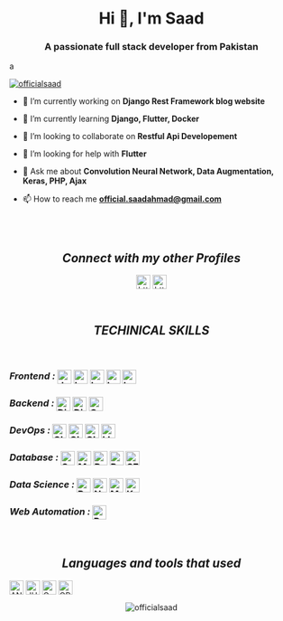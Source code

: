 <h1 align="center">Hi 👋, I'm Saad</h1>
<h3 align="center">A passionate full stack developer from Pakistan</h3>
a
<p align="left"> <a href="https://github.com/ryo-ma/github-profile-trophy"><img src="https://github-profile-trophy.vercel.app/?username=officialsaad" alt="officialsaad" /></a> </p>

- 🔭 I’m currently working on **Django Rest Framework blog website**

- 🌱 I’m currently learning **Django, Flutter, Docker**

- 👯 I’m looking to collaborate on **Restful Api Developement**

- 🤝 I’m looking for help with **Flutter**

- 💬 Ask me about **Convolution Neural Network, Data Augmentation, Keras, PHP, Ajax**

- 📫 How to reach me **official.saadahmad@gmail.com**


   <br>
  <br>

<h2 align="center"><i>Connect with my other Profiles</i></h2>

<p align="center">
<a href="https://www.linkedin.com/in/saad-ahmad-766247254/" target="_blank"><img align="center" src="https://img.shields.io/badge/LinkedIn-0A66C2.svg?style=for-the-badge&logo=LinkedIn&logoColor=white" alt="https://www.linkedin.com/in/saad-ahmad-766247254/" height="25" /></a>
<a href="https://kaggle.com/kagglecomsaad" target="_blank"><img align="center" src="https://img.shields.io/badge/Kaggle-035a7d.svg?style=for-the-badge&logo=Kaggle&logoColor=white" alt="https://kaggle.com/kagglecomsaad" height="25" /></a>
</p><br>

<h2 align="center"><i>TECHINICAL SKILLS</i></h2><br>

<p align="left">
<span><em><h3>Frontend :</em> </span>  
<a href="https://www.w3schools.com/js/default.asp" target="_blank"><img align="center" src="https://img.shields.io/badge/JavaScript-F7DF1E.svg?style=for-the-badge&logo=JavaScript&logoColor=black" alt="JAVASCRIPT" height="25" /></a>
<a href="https://kaggle.com/kagglecomsaad" target="_blank_"><img align="center" src="https://img.shields.io/badge/jQuery-0769AD.svg?style=for-the-badge&logo=jQuery&logoColor=white" alt="kagglecomsaad" height="25" /></a>
<a href="https://kaggle.com/kagglecomsaad" target="_blank"><img align="center" src="https://img.shields.io/badge/HTML5-E34F26.svg?style=for-the-badge&logo=HTML5&logoColor=white" alt="kagglecomsaad" height="25" /></a>
<a href="https://kaggle.com/kagglecomsaad" target="_blank"><img align="center" src="https://img.shields.io/badge/CSS3-1572B6.svg?style=for-the-badge&logo=CSS3&logoColor=white" alt="kagglecomsaad" height="25" /></a>
<a href="https://kaggle.com/kagglecomsaad" target="_blank"><img align="center" src="https://img.shields.io/badge/Tailwind%20CSS-035a7d.svg?style=for-the-badge&logo=Tailwind-CSS&logoColor=white" alt="kagglecomsaad" height="25" /></a>
</p>
<p align="left">
<span><em><h3>Backend :</em> </span>  
<a href="https://www.djangoproject.com/" target="_blank"><img align="center" src="https://img.shields.io/badge/Django-092E20.svg?style=for-the-badge&logo=Django&logoColor=white" alt="Django" height="25" /></a>
<a href="https://www.django-rest-framework.org/" target="_blank"><img align="center" src="https://img.shields.io/badge/DJANGO-REST-ff1709?style=for-the-badge&logo=django&logoColor=white&color=ff1709&labelColor=gray" alt="Django REST FRAMEWORK" height="25" /></a>
<a href="https://www.php.net/" target="_blank"><img align="center" src="https://img.shields.io/badge/PHP-777BB4.svg?style=for-the-badge&logo=PHP&logoColor=white" alt="Core PHP" height="25" /></a>
</p>

<p align="left">
<span><em><h3>DevOps :</em> </span>  
<a href="https://linkedin.com/in/https://www.linkedin.com/in/saad-ahmad-766247254/" target="_blank"><img align="center" src="https://img.shields.io/badge/Git-F05032.svg?style=for-the-badge&logo=Git&logoColor=white" alt="GIT" height="25" /></a>
<a href="#" target="_blank"><img align="center" src="https://img.shields.io/badge/GitHub-181717.svg?style=for-the-badge&logo=GitHub&logoColor=white" alt="GITHUB" height="25" /></a>
<a href="#" target="_blank"><img align="center" src="https://img.shields.io/badge/Docker-2496ED.svg?style=for-the-badge&logo=Docker&logoColor=white" alt="GITHUB" height="25" /></a>
<a href="#" target="_blank"><img align="center" src="https://img.shields.io/badge/Linux-FCC624.svg?style=for-the-badge&logo=Linux&logoColor=black" alt="LINUX" height="25" /></a>
</p>

<p align="left">
<span><em><h3>Database :</em> </span>   
<a href="#" target="_blank"><img align="center" src="https://img.shields.io/badge/SQLite-003B57.svg?style=for-the-badge&logo=SQLite&logoColor=white" alt="SQLITE" height="25" /></a>
<a href="#" target="_blank"><img align="center" src="https://img.shields.io/badge/MySQL-4479A1.svg?style=for-the-badge&logo=MySQL&logoColor=white" alt="MYSQL" height="25" /></a>
<a href="#" target="_blank"><img align="center" src="https://img.shields.io/badge/PostgreSQL-4169E1.svg?style=for-the-badge&logo=PostgreSQL&logoColor=white" alt="POSTGRESQL" height="25" /></a>
<a href="#" target="_blank"><img align="center" src="https://img.shields.io/badge/Firebase-DD2C00.svg?style=for-the-badge&logo=Firebase&logoColor=white" alt="POSTGRESQL" height="25" /></a>
<a href="#" target="_blank"><img align="center" src="https://img.shields.io/badge/MongoDB-%234ea94b.svg?style=for-the-badge&logo=mongodb&logoColor=white" alt="SELENIUM" height="25" /></a>
</p>

<p align="left">
<span><em><h3>Data Science :</em> </span>   
<a href="https://pandas.pydata.org/" target="_blank"><img align="center" src="https://img.shields.io/badge/pandas-%23150458.svg?style=for-the-badge&logo=pandas&logoColor=white" alt="PANDAS" height="25" /></a>
<a href="https://numpy.org/" target="_blank"><img align="center" src="https://img.shields.io/badge/numpy-%23013243.svg?style=for-the-badge&logo=numpy&logoColor=white" alt="NUMPY" height="25" /></a>
<a href="#" target="_blank"><img align="center" src="https://img.shields.io/badge/Matplotlib-%23ffffff.svg?style=for-the-badge&logo=Matplotlib&logoColor=black" alt="MATPLOTLIB" height="25" /></a>
<a href="https://keras.io/" target="_blank"><img align="center" src="https://img.shields.io/badge/Keras-%23D00000.svg?style=for-the-badge&logo=Keras&logoColor=white" alt="KERAS" height="25" /></a>
</p>

<p align="left">
<span><em><h3>Web Automation :</em> </span>   
<a href="https://pandas.pydata.org/" target="_blank"><img align="center" src="https://img.shields.io/badge/-selenium-%43B02A?style=for-the-badge&logo=selenium&logoColor=white" alt="PANDAS" height="25" /></a>

</p><br>

<h2 align="center"><i>Languages and tools that used</i></h2>

<p align="left">
<a href="https://www.anaconda.com/" target="_blank"><img align="center" src="https://img.shields.io/badge/Anaconda-44A833.svg?style=for-the-badge&logo=Anaconda&logoColor=white" alt="ANACONDA" height="25" /></a>
<a href="https://jupyter.org/" target="_blank"><img align="center" src="https://img.shields.io/badge/Jupyter-F37626.svg?style=for-the-badge&logo=Jupyter&logoColor=white" alt="JUPYTER" height="25" /></a>
<a href="https://colab.research.google.com/" target="_blank"><img align="center" src="https://img.shields.io/badge/Google%20Colab-F9AB00.svg?style=for-the-badge&logo=Google-Colab&logoColor=white" alt="GOOGLE COLAB" height="25" /></a>
<a href="https://opencv.org/" target="_blank"><img align="center" src="https://img.shields.io/badge/OpenCV-5C3EE8.svg?style=for-the-badge&logo=OpenCV&logoColor=white" alt="OPENCV" height="25" /></a>

</p>

<div align="center"> 
<p><img align="center" src="https://github-readme-stats.vercel.app/api/top-langs?username=officialsaad&show_icons=true&locale=en&layout=compact" alt="officialsaad" /></p></div>



